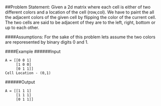 ##Problem Statement:
Given a 2d matrix where each cell is either of two different colors and a location of the cell (row,col).
We have to paint the all the adjacent colors of the given cell by flipping the color of the current cell.
The two cells are said to be adjacent of they are to the left, right, bottom or up to each other. 

####Assumptions:
For the sake of this problem lets assume the two colors are reporesented by binary digits 0 and 1.

####Example
######Input
```
A = [[0 0 1]
     [1 0 0]
     [0 1 1]]
Cell Location - (0,1)
```
######Output
```
A = [[1 1 1]
     [1 1 1]
     [0 1 1]]

```